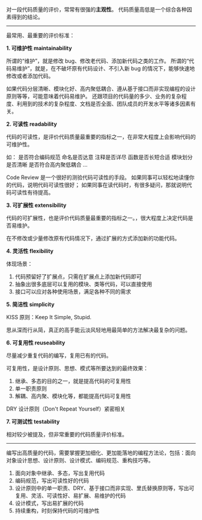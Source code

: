 
对一段代码质量的评价，常常有很强的**主观性**。
代码质量高低是一个综合各种因素得到的结论。

***

最常用、最重要的评价标准：

**1. 可维护性 maintainability**

所谓的“维护”，就是修改 bug、修改老代码、添加新代码之类的工作。
所谓的“代码易维护”，就是，在不破坏原有代码设计、不引入新 bug 的情况下，能够快速地修改或者添加代码。

如果代码分层清晰、模块化好、高内聚低耦合、遵从基于接口而非实现编程的设计原则等等，可能意味着代码易维护。
还跟项目的代码量的多少、业务的复杂程度、利用到的技术的复杂程度、文档是否全面、团队成员的开发水平等诸多因素有关。

**2. 可读性 readability**

代码的可读性，是评价代码质量最重要的指标之一，在非常大程度上会影响代码的可维护性。

如：
是否符合编码规范
命名是否达意
注释是否详尽
函数是否长短合适
模块划分是否清晰
是否符合高内聚低耦合
...

Code Review 是一个很好的测验代码可读性的手段。
如果同事可以轻松地读懂你的代码，说明代码可读性很好；
如果同事在读代码时，有很多疑问，那就说明代码可读性有待提高。

**3. 可扩展性 extensibility**

代码的可扩展性，也是评价代码质量最重要的指标之一。，很大程度上决定代码是否易维护。

在不修改或少量修改原有代码情况下，通过扩展的方式添加新的功能代码。

**4. 灵活性 flexibility**

体现场景：

1. 代码预留好了扩展点，只需在扩展点上添加新代码即可
2. 抽象出很多底层可以复用的模块、类等代码，可以直接使用
3. 接口可以应对各种使用场景，满足各种不同的需求

**5. 简洁性 simplicity**

KISS 原则：Keep It Simple, Stupid.

思从深而行从简，真正的高手能云淡风轻地用最简单的方法解决最复杂的问题。

**6. 可复用性 reuseability**

尽量减少重复代码的编写，复用已有的代码。

可复用性，是设计原则、思想、模式等所要达到的最终效果：

1. 继承、多态的目的之一，就是提高代码的可复用性
2. 单一职责原则
3. 解耦、高内聚、模块化等，都能提高代码可复用性

DRY 设计原则（Don't Repeat Yourself）紧密相关

**7. 可测试性 testability**

相对较少被提及，但非常重要的代码质量评价标准。

***

编写出高质量的代码，需要掌握更加细化、更加能落地的编程方法论，包括：面向对象设计思想、设计原则、设计模式、编码规范、重构技巧等。

1. 面向对象中继承、多态，写出复用代码
2. 编码规范，写出可读性好的代码
3. 设计原则中的单一职责、DRY、基于接口而非实现、里氏替换原则等，写出可复用、灵活、可读性好、易扩展、易维护的代码
4. 设计模式，写出易扩展的代码
5. 持续重构，时刻保持代码的可维护性
